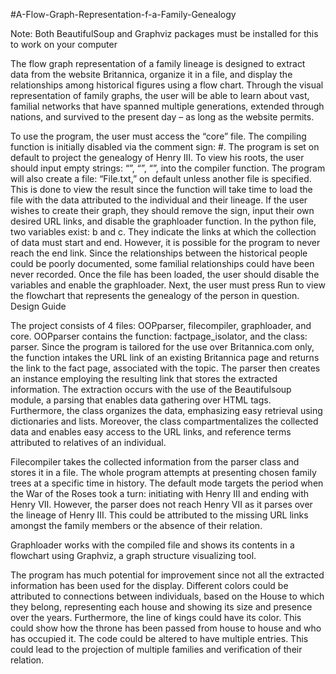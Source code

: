 #A-Flow-Graph-Representation-f-a-Family-Genealogy

  Note: Both BeautifulSoup and Graphviz packages must be installed for this to work on your computer

  The flow graph representation of a family lineage is designed to extract data from the website Britannica, organize it in a file, and display the relationships among historical figures using a flow chart. Through the visual representation of family graphs, the user will be able to learn about vast, familial networks that have spanned multiple generations, extended through nations, and survived to the present day – as long as the website permits.
  
  To use the program, the user must access the “core” file. The compiling function is initially disabled via the comment sign: #. The program is set on default to project the genealogy of Henry III. To view his roots, the user should input empty strings: “”, “”, “”, into the compiler function. The program will also create a file: “File.txt,” on default unless another file is specified. This is done to view the result since the function will take time to load the file with the data attributed to the individual and their lineage. If the user wishes to create their graph, they should remove the sign, input their own desired URL links, and disable the graphloader function. In the python file, two variables exist: b and c. They indicate the links at which the collection of data must start and end. However, it is possible for the program to never reach the end link. Since the relationships between the historical people could be poorly documented, some familial relationships could have been never recorded. Once the file has been loaded, the user should disable the variables and enable the graphloader. Next, the user must press Run to view the flowchart that represents the genealogy of the person in question.
Design Guide

  The project consists of 4 files: OOPparser, filecompiler, graphloader, and core. OOPparser contains the function: factpage_isolator, and the class: parser. Since the program is tailored for the use over Britannica.com only, the function intakes the URL link of an existing Britannica page and returns the link to the fact page, associated with the topic. The parser then creates an instance employing the resulting link that stores the extracted information. The extraction occurs with the use of the Beautifulsoup module, a parsing that enables data gathering over HTML tags. Furthermore, the class organizes the data, emphasizing easy retrieval using dictionaries and lists. Moreover, the class compartmentalizes the collected data and enables easy access to the URL links, and reference terms attributed to relatives of an individual. 
  
  Filecompiler takes the collected information from the parser class and stores it in a file. The whole program attempts at presenting chosen family trees at a specific time in history. The default mode targets the period when the War of the Roses took a turn: initiating with Henry III and ending with Henry VII. However, the parser does not reach Henry VII as it parses over the lineage of Henry III. This could be attributed to the missing URL links amongst the family members or the absence of their relation.
  
  Graphloader works with the compiled file and shows its contents in a flowchart using Graphviz, a graph structure visualizing tool.

  The program has much potential for improvement since not all the extracted information has been used for the display. Different colors could be attributed to connections between individuals, based on the House to which they belong, representing each house and showing its size and presence over the years. Furthermore, the line of kings could have its color. This could show how the throne has been passed from house to house and who has occupied it. The code could be altered to have multiple entries. This could lead to the projection of multiple families and verification of their relation.  

